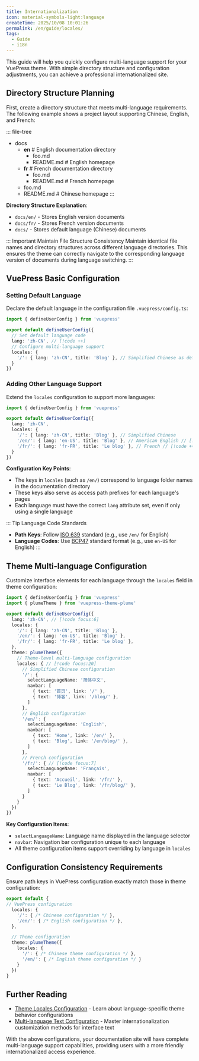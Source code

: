 ```yaml
---
title: Internationalization
icon: material-symbols-light:language
createTime: 2025/10/08 10:01:26
permalink: /en/guide/locales/
tags:
  - Guide
  - i18n
---
```


This guide will help you quickly configure multi-language support for your VuePress theme.
With simple directory structure and configuration adjustments, you can achieve a professional internationalized site.

## Directory Structure Planning

First, create a directory structure that meets multi-language requirements.
The following example shows a project layout supporting Chinese, English, and French:

::: file-tree

- docs
  - **en**        # English documentation directory
    - foo.md
    - README.md   # English homepage
  - **fr**        # French documentation directory
    - foo.md
    - README.md   # French homepage
  - foo.md
  - README.md     # Chinese homepage
:::

**Directory Structure Explanation**:

- `docs/en/` - Stores English version documents
- `docs/fr/` - Stores French version documents
- `docs/` - Stores default language (Chinese) documents

::: Important Maintain File Structure Consistency
Maintain identical file names and directory structures across different language directories.
This ensures the theme can correctly navigate to the corresponding language version of documents during language switching.
:::

## VuePress Basic Configuration

### Setting Default Language

Declare the default language in the configuration file `.vuepress/config.ts`:

```ts title=".vuepress/config.ts" twoslash
import { defineUserConfig } from 'vuepress'

export default defineUserConfig({
  // Set default language code
  lang: 'zh-CN', // [!code ++]
  // Configure multi-language support
  locales: {
    '/': { lang: 'zh-CN', title: 'Blog' }, // Simplified Chinese as default language
  }
})
```

### Adding Other Language Support

Extend the `locales` configuration to support more languages:

```ts title=".vuepress/config.ts" twoslash
import { defineUserConfig } from 'vuepress'

export default defineUserConfig({
  lang: 'zh-CN',
  locales: {
    '/': { lang: 'zh-CN', title: 'Blog' }, // Simplified Chinese
    '/en/': { lang: 'en-US', title: 'Blog' }, // American English // [!code ++]
    '/fr/': { lang: 'fr-FR', title: 'Le blog' }, // French // [!code ++]
  }
})
```

**Configuration Key Points**:

- The keys in `locales` (such as `/en/`) correspond to language folder names in the documentation directory
- These keys also serve as access path prefixes for each language's pages
- Each language must have the correct `lang` attribute set, even if only using a single language

::: Tip Language Code Standards

- **Path Keys**: Follow [ISO 639](https://en.wikipedia.org/wiki/ISO_639-1) standard (e.g., use `/en/` for English)
- **Language Codes**: Use [BCP47](https://www.ietf.org/rfc/bcp/bcp47.txt) standard format (e.g., use `en-US` for English)
:::

## Theme Multi-language Configuration

Customize interface elements for each language through the `locales` field in theme configuration:

```ts title=".vuepress/config.ts" twoslash
import { defineUserConfig } from 'vuepress'
import { plumeTheme } from 'vuepress-theme-plume'

export default defineUserConfig({
  lang: 'zh-CN', // [!code focus:6]
  locales: {
    '/': { lang: 'zh-CN', title: 'Blog' },
    '/en/': { lang: 'en-US', title: 'Blog' },
    '/fr/': { lang: 'fr-FR', title: 'Le blog' },
  },
  theme: plumeTheme({
    // Theme-level multi-language configuration
    locales: { // [!code focus:20]
      // Simplified Chinese configuration
      '/': {
        selectLanguageName: '简体中文',
        navbar: [
          { text: '首页', link: '/' },
          { text: '博客', link: '/blog/' },
        ]
      },
      // English configuration
      '/en/': {
        selectLanguageName: 'English',
        navbar: [
          { text: 'Home', link: '/en/' },
          { text: 'Blog', link: '/en/blog/' },
        ]
      },
      // French configuration
      '/fr/': { // [!code focus:7]
        selectLanguageName: 'Français',
        navbar: [
          { text: 'Accueil', link: '/fr/' },
          { text: 'Le Blog', link: '/fr/blog/' },
        ]
      }
    }
  })
})
```

**Key Configuration Items**:

- `selectLanguageName`: Language name displayed in the language selector
- `navbar`: Navigation bar configuration unique to each language
- All theme configuration items support overriding by language in `locales`

## Configuration Consistency Requirements

Ensure path keys in VuePress configuration exactly match those in theme configuration:

```ts
export default {
// VuePress configuration
  locales: {
    '/': { /* Chinese configuration */ },
    '/en/': { /* English configuration */ },
  },

  // Theme configuration
  theme: plumeTheme({
    locales: {
      '/': { /* Chinese theme configuration */ },
      '/en/': { /* English theme configuration */ }
    }
  })
}
```

## Further Reading

- [Theme Locales Configuration](../../config/theme.md#locale-configuration) - Learn about language-specific theme behavior configurations
- [Multi-language Text Configuration](../../config/locales.md) - Master internationalization customization methods for interface text

With the above configurations, your documentation site will have complete multi-language support capabilities,
providing users with a more friendly internationalized access experience.
